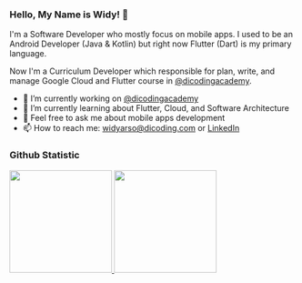### Hello, My Name is Widy! 👋

I'm a Software Developer who mostly focus on mobile apps. I used to be an Android Developer (Java & Kotlin) but right now Flutter (Dart) is my primary language.

Now I'm a Curriculum Developer which responsible for plan, write, and manage Google Cloud and Flutter course in <a href="https://github.com/dicodingacademy">@dicodingacademy</a>.

- 🔭 I’m currently working on <a href="https://github.com/dicodingacademy">@dicodingacademy</a>
- 🌱 I’m currently learning about Flutter, Cloud, and Software Architecture
- 💬 Feel free to ask me about mobile apps development
- 📫 How to reach me: widyarso@dicoding.com or <a href="https://www.linkedin.com/in/widdyjp/">LinkedIn</a>

### Github Statistic
<p align="left">
<a href="https://github.com/LittleFireflies">
  <img height="180em" src="https://github-readme-stats-eight-theta.vercel.app/api?username=LittleFireflies&show_icons=true&theme=vue&include_all_commits=true&count_private=true"/>
  <img height="180em" src="https://github-readme-stats-eight-theta.vercel.app/api/top-langs/?username=LittleFireflies&layout=compact&langs_count=8&theme=vue"/>
</a>
</p>

<!--
**LittleFireflies/LittleFireflies** is a ✨ _special_ ✨ repository because its `README.md` (this file) appears on your GitHub profile.

Here are some ideas to get you started:

- 🔭 I’m currently working on ...
- 🌱 I’m currently learning ...
- 👯 I’m looking to collaborate on ...
- 🤔 I’m looking for help with ...
- 💬 Ask me about ...
- 📫 How to reach me: ...
- 😄 Pronouns: ...
- ⚡ Fun fact: ...
-->
